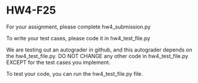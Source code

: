 # HW4-F25

For your assignment, please complete hw4_submission.py

To write your test cases, please code it in hw4_test_file.py

We are testing out an autograder in github, and this autograder depends on the hw4_test_file.py. DO NOT CHANGE any other code in hw4_test_file.py EXCEPT for the test cases you implement. 

To test your code, you can run the hw4_test_file.py file.
